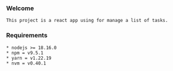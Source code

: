 ### Welcome

```
This project is a react app using for manage a list of tasks. 
```

### Requirements 

```
* nodejs >= 18.16.0
* npm = v9.5.1
* yarn = v1.22.19
* nvm = v0.40.1
```
